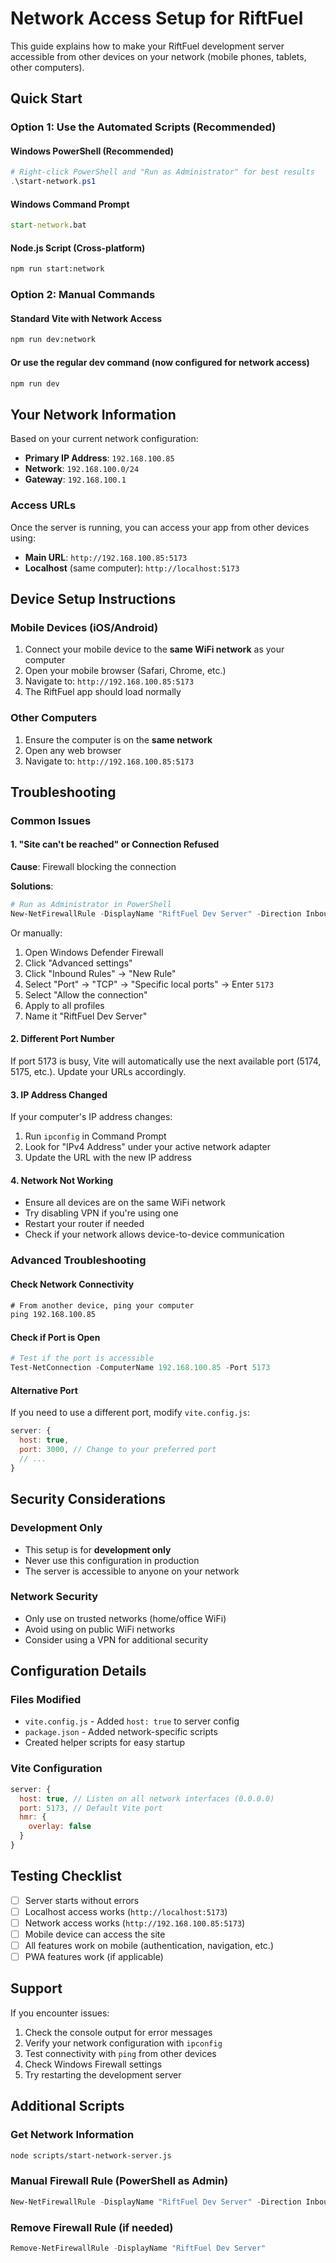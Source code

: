# Network Access Setup for RiftFuel

This guide explains how to make your RiftFuel development server accessible from other devices on your network (mobile phones, tablets, other computers).

## Quick Start

### Option 1: Use the Automated Scripts (Recommended)

#### Windows PowerShell (Recommended)
```powershell
# Right-click PowerShell and "Run as Administrator" for best results
.\start-network.ps1
```

#### Windows Command Prompt
```cmd
start-network.bat
```

#### Node.js Script (Cross-platform)
```bash
npm run start:network
```

### Option 2: Manual Commands

#### Standard Vite with Network Access
```bash
npm run dev:network
```

#### Or use the regular dev command (now configured for network access)
```bash
npm run dev
```

## Your Network Information

Based on your current network configuration:

- **Primary IP Address**: `192.168.100.85`
- **Network**: `192.168.100.0/24`
- **Gateway**: `192.168.100.1`

### Access URLs

Once the server is running, you can access your app from other devices using:

- **Main URL**: `http://192.168.100.85:5173`
- **Localhost** (same computer): `http://localhost:5173`

## Device Setup Instructions

### Mobile Devices (iOS/Android)
1. Connect your mobile device to the **same WiFi network** as your computer
2. Open your mobile browser (Safari, Chrome, etc.)
3. Navigate to: `http://192.168.100.85:5173`
4. The RiftFuel app should load normally

### Other Computers
1. Ensure the computer is on the **same network**
2. Open any web browser
3. Navigate to: `http://192.168.100.85:5173`

## Troubleshooting

### Common Issues

#### 1. "Site can't be reached" or Connection Refused
**Cause**: Firewall blocking the connection

**Solutions**:
```powershell
# Run as Administrator in PowerShell
New-NetFirewallRule -DisplayName "RiftFuel Dev Server" -Direction Inbound -Protocol TCP -LocalPort 5173 -Action Allow
```

Or manually:
1. Open Windows Defender Firewall
2. Click "Advanced settings"
3. Click "Inbound Rules" → "New Rule"
4. Select "Port" → "TCP" → "Specific local ports" → Enter `5173`
5. Select "Allow the connection"
6. Apply to all profiles
7. Name it "RiftFuel Dev Server"

#### 2. Different Port Number
If port 5173 is busy, Vite will automatically use the next available port (5174, 5175, etc.). Update your URLs accordingly.

#### 3. IP Address Changed
If your computer's IP address changes:
1. Run `ipconfig` in Command Prompt
2. Look for "IPv4 Address" under your active network adapter
3. Update the URL with the new IP address

#### 4. Network Not Working
- Ensure all devices are on the same WiFi network
- Try disabling VPN if you're using one
- Restart your router if needed
- Check if your network allows device-to-device communication

### Advanced Troubleshooting

#### Check Network Connectivity
```cmd
# From another device, ping your computer
ping 192.168.100.85
```

#### Check if Port is Open
```powershell
# Test if the port is accessible
Test-NetConnection -ComputerName 192.168.100.85 -Port 5173
```

#### Alternative Port
If you need to use a different port, modify `vite.config.js`:
```javascript
server: {
  host: true,
  port: 3000, // Change to your preferred port
  // ...
}
```

## Security Considerations

### Development Only
- This setup is for **development only**
- Never use this configuration in production
- The server is accessible to anyone on your network

### Network Security
- Only use on trusted networks (home/office WiFi)
- Avoid using on public WiFi networks
- Consider using a VPN for additional security

## Configuration Details

### Files Modified
- `vite.config.js` - Added `host: true` to server config
- `package.json` - Added network-specific scripts
- Created helper scripts for easy startup

### Vite Configuration
```javascript
server: {
  host: true, // Listen on all network interfaces (0.0.0.0)
  port: 5173, // Default Vite port
  hmr: {
    overlay: false
  }
}
```

## Testing Checklist

- [ ] Server starts without errors
- [ ] Localhost access works (`http://localhost:5173`)
- [ ] Network access works (`http://192.168.100.85:5173`)
- [ ] Mobile device can access the site
- [ ] All features work on mobile (authentication, navigation, etc.)
- [ ] PWA features work (if applicable)

## Support

If you encounter issues:

1. Check the console output for error messages
2. Verify your network configuration with `ipconfig`
3. Test connectivity with `ping` from other devices
4. Check Windows Firewall settings
5. Try restarting the development server

## Additional Scripts

### Get Network Information
```bash
node scripts/start-network-server.js
```

### Manual Firewall Rule (PowerShell as Admin)
```powershell
New-NetFirewallRule -DisplayName "RiftFuel Dev Server" -Direction Inbound -Protocol TCP -LocalPort 5173 -Action Allow
```

### Remove Firewall Rule (if needed)
```powershell
Remove-NetFirewallRule -DisplayName "RiftFuel Dev Server"
```
